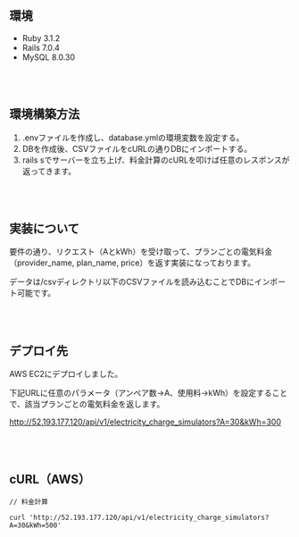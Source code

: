 ## 環境
- Ruby 3.1.2
- Rails 7.0.4
- MySQL 8.0.30

<br>
<br>

## 環境構築方法
1. .envファイルを作成し、database.ymlの環境変数を設定する。
2. DBを作成後、CSVファイルをcURLの通りDBにインポートする。
3. rails sでサーバーを立ち上げ、料金計算のcURLを叩けば任意のレスポンスが返ってきます。

<br>
<br>

## 実装について
要件の通り、リクエスト（AとkWh）を受け取って、プランごとの電気料金（provider_name, plan_name, price）を返す実装になっております。

データは/csvディレクトリ以下のCSVファイルを読み込むことでDBにインポート可能です。

<br>
<br>

## デプロイ先
AWS EC2にデプロイしました。

下記URLに任意のパラメータ（アンペア数→A、使用料→kWh）を設定することで、該当プランごとの電気料金を返します。

http://52.193.177.120/api/v1/electricity_charge_simulators?A=30&kWh=300


<br>
<br>

## cURL（AWS）
```terminal
// 料金計算

curl 'http://52.193.177.120/api/v1/electricity_charge_simulators?A=30&kWh=500'
```

